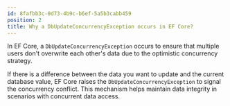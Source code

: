 ```yaml
---
id: 8fafbb3c-0d73-4b9c-b6ef-5a5b3cabb459
position: 2
title: Why a DbUpdateConcurrencyException occurs in EF Core?
---
```


In EF Core, a `DbUpdateConcurrencyException` occurs to ensure that multiple users don't overwrite each other's data due to the optimistic concurrency strategy.

If there is a difference between the data you want to update and the current database value, EF Core raises the `DbUpdateConcurrencyException` to signal the concurrency conflict. This mechanism helps maintain data integrity in scenarios with concurrent data access.